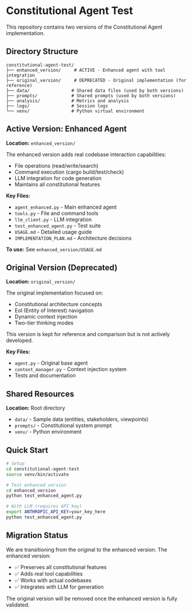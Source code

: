 # Constitutional Agent Test

This repository contains two versions of the Constitutional Agent implementation.

## Directory Structure

```
constitutional-agent-test/
├── enhanced_version/     # ACTIVE - Enhanced agent with tool integration
├── original_version/     # DEPRECATED - Original implementation (for reference)
├── data/                # Shared data files (used by both versions)
├── prompts/             # Shared prompts (used by both versions)
├── analysis/            # Metrics and analysis
├── logs/                # Session logs
└── venv/                # Python virtual environment
```

## Active Version: Enhanced Agent

**Location:** `enhanced_version/`

The enhanced version adds real codebase interaction capabilities:
- File operations (read/write/search)
- Command execution (cargo build/test/check)
- LLM integration for code generation
- Maintains all constitutional features

**Key Files:**
- `agent_enhanced.py` - Main enhanced agent
- `tools.py` - File and command tools
- `llm_client.py` - LLM integration
- `test_enhanced_agent.py` - Test suite
- `USAGE.md` - Detailed usage guide
- `IMPLEMENTATION_PLAN.md` - Architecture decisions

**To use:** See `enhanced_version/USAGE.md`

## Original Version (Deprecated)

**Location:** `original_version/`

The original implementation focused on:
- Constitutional architecture concepts
- EoI (Entity of Interest) navigation
- Dynamic context injection
- Two-tier thinking modes

This version is kept for reference and comparison but is not actively developed.

**Key Files:**
- `agent.py` - Original base agent
- `context_manager.py` - Context injection system
- Tests and documentation

## Shared Resources

**Location:** Root directory

- `data/` - Sample data (entities, stakeholders, viewpoints)
- `prompts/` - Constitutional system prompt
- `venv/` - Python environment

## Quick Start

```bash
# Setup
cd constitutional-agent-test
source venv/bin/activate

# Test enhanced version
cd enhanced_version
python test_enhanced_agent.py

# With LLM (requires API key)
export ANTHROPIC_API_KEY=your_key_here
python test_enhanced_agent.py
```

## Migration Status

We are transitioning from the original to the enhanced version. The enhanced version:
- ✅ Preserves all constitutional features
- ✅ Adds real tool capabilities
- ✅ Works with actual codebases
- ✅ Integrates with LLM for generation

The original version will be removed once the enhanced version is fully validated.
